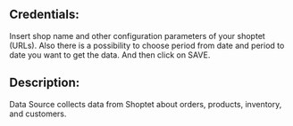 ## Credentials:

Insert shop name and other configuration parameters of your shoptet (URLs). 
Also there is a possibility to choose period from date and period to date you want to get the data. And then click on SAVE.

## Description:

Data Source collects data from Shoptet about orders, products, inventory, and customers.

